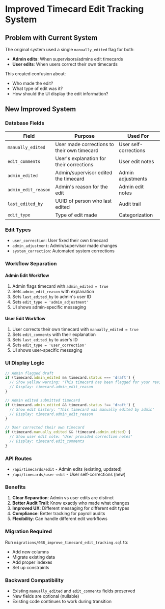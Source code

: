 # Improved Timecard Edit Tracking System

## Problem with Current System

The original system used a single `manually_edited` flag for both:
- **Admin edits**: When supervisors/admins edit timecards
- **User edits**: When users correct their own timecards

This created confusion about:
- Who made the edit?
- What type of edit was it?
- How should the UI display the edit information?

## New Improved System

### Database Fields

| Field | Purpose | Used For |
|-------|---------|----------|
| `manually_edited` | User made corrections to their own timecard | User self-corrections |
| `edit_comments` | User's explanation for their corrections | User edit notes |
| `admin_edited` | Admin/supervisor edited the timecard | Admin adjustments |
| `admin_edit_reason` | Admin's reason for the edit | Admin edit notes |
| `last_edited_by` | UUID of person who last edited | Audit trail |
| `edit_type` | Type of edit made | Categorization |

### Edit Types

- `user_correction`: User fixed their own timecard
- `admin_adjustment`: Admin/supervisor made changes
- `system_correction`: Automated system corrections

### Workflow Separation

#### Admin Edit Workflow
1. Admin flags timecard with `admin_edited = true`
2. Sets `admin_edit_reason` with explanation
3. Sets `last_edited_by` to admin's user ID
4. Sets `edit_type = 'admin_adjustment'`
5. UI shows admin-specific messaging

#### User Edit Workflow  
1. User corrects their own timecard with `manually_edited = true`
2. Sets `edit_comments` with their explanation
3. Sets `last_edited_by` to user's ID
4. Sets `edit_type = 'user_correction'`
5. UI shows user-specific messaging

### UI Display Logic

```typescript
// Admin flagged draft
if (timecard.admin_edited && timecard.status === 'draft') {
  // Show yellow warning: "This timecard has been flagged for your review"
  // Display: timecard.admin_edit_reason
}

// Admin edited submitted timecard
if (timecard.admin_edited && timecard.status !== 'draft') {
  // Show edit history: "This timecard was manually edited by admin"
  // Display: timecard.admin_edit_reason
}

// User corrected their own timecard
if (timecard.manually_edited && !timecard.admin_edited) {
  // Show user edit note: "User provided correction notes"
  // Display: timecard.edit_comments
}
```

### API Routes

- `/api/timecards/edit` - Admin edits (existing, updated)
- `/api/timecards/user-edit` - User self-corrections (new)

### Benefits

1. **Clear Separation**: Admin vs user edits are distinct
2. **Better Audit Trail**: Know exactly who made what changes
3. **Improved UX**: Different messaging for different edit types
4. **Compliance**: Better tracking for payroll audits
5. **Flexibility**: Can handle different edit workflows

### Migration Required

Run `migrations/038_improve_timecard_edit_tracking.sql` to:
- Add new columns
- Migrate existing data
- Add proper indexes
- Set up constraints

### Backward Compatibility

- Existing `manually_edited` and `edit_comments` fields preserved
- New fields are optional (nullable)
- Existing code continues to work during transition